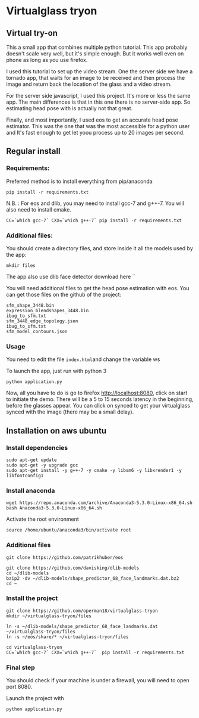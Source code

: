 # Virtualglass tryon

## Virtual try-on 
This a small app that combines multiple python tutorial. This app probably doesn't scale very well, but it's simple enough. But it works well even on phone as long as you use firefox.

I used this <a src="https://www.smashingmagazine.com/2016/02/simple-augmented-reality-with-opencv-a-three-js/">tutorial</a> to set up the video stream. One the server side we have a tornado app, that waits for an image to be received and then process the image and return back the location of the glass and a video stream.

For the server side javascript, I used this <a src="https://github.com/matasarei/tryonface">project</a>. It's more or less the same app. The main differences is that in this one there is no server-side app. So estimating head pose with is actually not that great.

Finally, and most importantly, I used <a src="https://github.com/patrikhuber/eos">eos</a> to get an accurate head pose estimator. This was the one that was the most accessible for a python user and It's fast enough to get let yoou process up to 20 images per second.

## Regular install
### Requirements:
Preferred method is to install everything from pip/anaconda

```
pip install -r requirements.txt
```

N.B. : For eos and dlib, you may need to install gcc-7 and g++-7.  You will also need to install cmake.
```
CC=`which gcc-7` CXX=`which g++-7` pip install -r requirements.txt
```

### Additional files:
You should create a directory files, and store inside it all the models used by the app:
```
mkdir files
```

The app also use dlib face detector <a src="https://github.com/davisking/dlib-models">download here ``

You will need additional files to get the head pose estimation with eos. You can get those files on the github of the <a src="https://github.com/patrikhuber/eos/tree/master/share">project</a>:
```
sfm_shape_3448.bin
expression_blendshapes_3448.bin
ibug_to_sfm.txt
sfm_3448_edge_topology.json
ibug_to_sfm.txt
sfm_model_contours.json
```

### Usage
You need to edit the file `index.html`and change the variable ws

To launch the app, just run with python 3
```
python application.py
```

Now, all you have to do is go to firefox <http://localhost:8080>, click on start to initiate the demo. There will be a 5 to 15 seconds latency in the beginning, before the glasses appear.
You can click on synced to get your virtualglass synced with the image (there may be a small delay).

## Installation on aws ubuntu
### Install dependencies
```
sudo apt-get update
sudo apt-get -y upgrade gcc
sudo apt-get install -y g++-7 -y cmake -y libsm6 -y libxrender1 -y libfontconfig1
```

### Install anaconda
```
wget https://repo.anaconda.com/archive/Anaconda3-5.3.0-Linux-x86_64.sh
bash Anaconda3-5.3.0-Linux-x86_64.sh
```

Activate the root environment
```
source /home/ubuntu/anaconda3/bin/activate root
```

### Additional files
```
git clone https://github.com/patrikhuber/eos

git clone https://github.com/davisking/dlib-models
cd ~/dlib-models
bzip2 -dv ~/dlib-models/shape_predictor_68_face_landmarks.dat.bz2
cd ~
```

### Install the project 
```
git clone https://github.com/operman18/virtualglass-tryon
mkdir ~/virtualglass-tryon/files

ln -s ~/dlib-models/shape_predictor_68_face_landmarks.dat ~/virtualglass-tryon/files
ln -s ~/eos/share/* ~/virtualglass-tryon/files

cd virtualglass-tryon
CC=`which gcc-7` CXX=`which g++-7`  pip install -r requirements.txt
```

### Final step 
You should check if your machine is under a firewall, you will need to open port 8080.

Launch the project with 
```
python application.py
```

